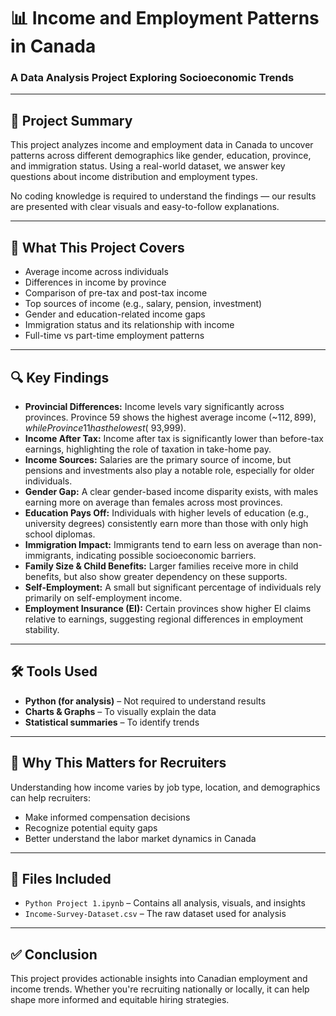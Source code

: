 
# 📊 Income and Employment Patterns in Canada

### A Data Analysis Project Exploring Socioeconomic Trends

---

## 💼 Project Summary

This project analyzes income and employment data in Canada to uncover patterns across different demographics like gender, education, province, and immigration status. Using a real-world dataset, we answer key questions about income distribution and employment types.

No coding knowledge is required to understand the findings — our results are presented with clear visuals and easy-to-follow explanations.

---

## 📌 What This Project Covers

- Average income across individuals
- Differences in income by province
- Comparison of pre-tax and post-tax income
- Top sources of income (e.g., salary, pension, investment)
- Gender and education-related income gaps
- Immigration status and its relationship with income
- Full-time vs part-time employment patterns

---

## 🔍 Key Findings

- **Provincial Differences:** Income levels vary significantly across provinces. Province 59 shows the highest average income (~$112,899), while Province 11 has the lowest (~$93,999).
- **Income After Tax:** Income after tax is significantly lower than before-tax earnings, highlighting the role of taxation in take-home pay.
- **Income Sources:** Salaries are the primary source of income, but pensions and investments also play a notable role, especially for older individuals.
- **Gender Gap:** A clear gender-based income disparity exists, with males earning more on average than females across most provinces.
- **Education Pays Off:** Individuals with higher levels of education (e.g., university degrees) consistently earn more than those with only high school diplomas.
- **Immigration Impact:** Immigrants tend to earn less on average than non-immigrants, indicating possible socioeconomic barriers.
- **Family Size & Child Benefits:** Larger families receive more in child benefits, but also show greater dependency on these supports.
- **Self-Employment:** A small but significant percentage of individuals rely primarily on self-employment income.
- **Employment Insurance (EI):** Certain provinces show higher EI claims relative to earnings, suggesting regional differences in employment stability.

---

## 🛠 Tools Used

- **Python (for analysis)** – Not required to understand results
- **Charts & Graphs** – To visually explain the data
- **Statistical summaries** – To identify trends

---

## 🧩 Why This Matters for Recruiters

Understanding how income varies by job type, location, and demographics can help recruiters:

- Make informed compensation decisions
- Recognize potential equity gaps
- Better understand the labor market dynamics in Canada

---

## 📁 Files Included

- `Python Project 1.ipynb` – Contains all analysis, visuals, and insights
- `Income-Survey-Dataset.csv` – The raw dataset used for analysis

---

## ✅ Conclusion

This project provides actionable insights into Canadian employment and income trends. Whether you're recruiting nationally or locally, it can help shape more informed and equitable hiring strategies.
